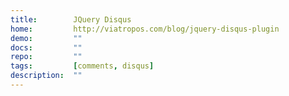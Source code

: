 ```yaml
---
title:        JQuery Disqus
home:         http://viatropos.com/blog/jquery-disqus-plugin
demo:         ""
docs:         ""
repo:         ""
tags:         [comments, disqus]
description:  ""
---
```


